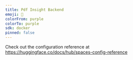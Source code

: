 ```yaml
---
title: Pdf Insight Backend
emoji: 🐢
colorFrom: purple
colorTo: purple
sdk: docker
pinned: false
---
```


Check out the configuration reference at https://huggingface.co/docs/hub/spaces-config-reference
